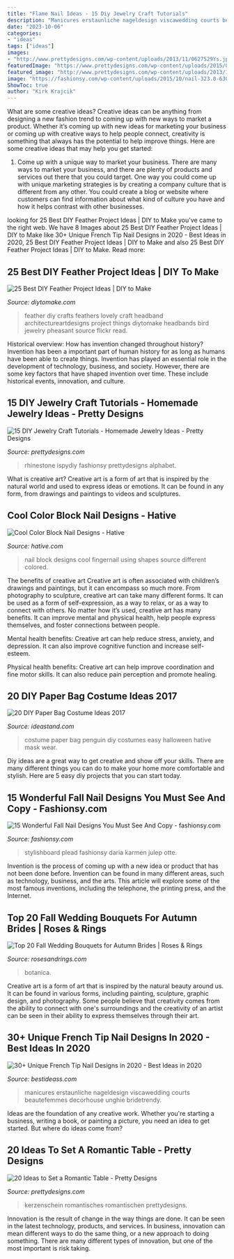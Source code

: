 ```yaml
---
title: "Flame Nail Ideas - 15 Diy Jewelry Craft Tutorials"
description: "Manicures erstaunliche nageldesign viscawedding courts beautefemmes decorhouse unghie bridetrendy"
date: "2023-10-06"
categories:
- "ideas"
tags: ["ideas"]
images:
- "http://www.prettydesigns.com/wp-content/uploads/2013/11/0627529Ys.jpg"
featuredImage: "https://www.prettydesigns.com/wp-content/uploads/2015/08/20-ideas-to-set-a-romantic-table15.jpg"
featured_image: "http://www.prettydesigns.com/wp-content/uploads/2013/11/0627529Ys.jpg"
image: "https://fashionsy.com/wp-content/uploads/2015/10/nail-323.0-630x840.jpg"
ShowToc: true
author: "Kirk Krajcik"
---
```



What are some creative ideas?
Creative ideas can be anything from designing a new fashion trend to coming up with new ways to market a product. Whether it’s coming up with new ideas for marketing your business or coming up with creative ways to help people connect, creativity is something that always has the potential to help improve things. Here are some creative ideas that may help you get started: 
1. Come up with a unique way to market your business. There are many ways to market your business, and there are plenty of products and services out there that you could target. One way you could come up with unique marketing strategies is by creating a company culture that is different from any other. You could create a blog or website where customers can find information about what kind of culture you have and how it helps contrast with other businesses.

	

		
looking for 25 Best DIY Feather Project Ideas | DIY to Make you've came to the right web. We have 8 Images about 25 Best DIY Feather Project Ideas | DIY to Make like 30+ Unique French Tip Nail Designs in 2020 - Best Ideas in 2020, 25 Best DIY Feather Project Ideas | DIY to Make and also 25 Best DIY Feather Project Ideas | DIY to Make. Read more:
		
    
## 25 Best DIY Feather Project Ideas | DIY To Make

<img loading=lazy src="http://www.diytomake.com/wp-content/uploads/2017/05/Feather-Headband-DIY.jpg" onerror="this.onerror=null;this.src='https://tse1.mm.bing.net/th?id=OIP.NNtIv5wFtf-_7_Z6QfFjwgHaJ4&amp;pid=15.1';" alt="25 Best DIY Feather Project Ideas | DIY to Make">

_Source: diytomake.com_

>feather diy crafts feathers lovely craft headband architectureartdesigns project things diytomake headbands bird jewelry pheasant source flickr read. 

	

Historical overview: How has invention changed throughout history?
Invention has been a important part of human history for as long as humans have been able to create things. Invention has played an essential role in the development of technology, business, and society. However, there are some key factors that have shaped invention over time. These include historical events, innovation, and culture.

    
## 15 DIY Jewelry Craft Tutorials - Homemade Jewelry Ideas - Pretty Designs

<img loading=lazy src="http://www.prettydesigns.com/wp-content/uploads/2013/11/0627529Ys.jpg" onerror="this.onerror=null;this.src='https://tse4.mm.bing.net/th?id=OIP.3hijswmfpeWsfTjmoTRNqwHaS9&amp;pid=15.1';" alt="15 DIY Jewelry Craft Tutorials - Homemade Jewelry Ideas - Pretty Designs">

_Source: prettydesigns.com_

>rhinestone ispydiy fashionsy prettydesigns alphabet. 

	

What is creative art?
Creative art is a form of art that is inspired by the natural world and used to express ideas or emotions. It can be found in any form, from drawings and paintings to videos and sculptures.

    
## Cool Color Block Nail Designs - Hative

<img loading=lazy src="https://hative.com/wp-content/uploads/2014/11/color-block-nail-designs/6-color-block-nail-designs.jpg" onerror="this.onerror=null;this.src='https://tse4.mm.bing.net/th?id=OIP.zCgub5iwRDbvFUFMhhvCMQHaLH&amp;pid=15.1';" alt="Cool Color Block Nail Designs - Hative">

_Source: hative.com_

>nail block designs cool fingernail using shapes source different colored. 

	

The benefits of creative art
Creative art is often associated with children’s drawings and paintings, but it can encompass so much more. From photography to sculpture, creative art can take many different forms. It can be used as a form of self-expression, as a way to relax, or as a way to connect with others.
No matter how it’s used, creative art has many benefits. It can improve mental and physical health, help people express themselves, and foster connections between people.

Mental health benefits: Creative art can help reduce stress, anxiety, and depression. It can also improve cognitive function and increase self-esteem.

Physical health benefits: Creative art can help improve coordination and fine motor skills. It can also reduce pain perception and promote healing.

    
## 20 DIY Paper Bag Costume Ideas 2017

<img loading=lazy src="https://ideastand.com/wp-content/uploads/2014/10/paper-bag-costume-ideas/12-penguin-costume.jpg" onerror="this.onerror=null;this.src='https://tse4.mm.bing.net/th?id=OIP.OS3L5Mj-PeccZd5kLFBHXwHaMY&amp;pid=15.1';" alt="20 DIY Paper Bag Costume Ideas 2017">

_Source: ideastand.com_

>costume paper bag penguin diy costumes easy halloween hative mask wear. 

	

Diy ideas are a great way to get creative and show off your skills. There are many different things you can do to make your home more comfortable and stylish. Here are 5 easy diy projects that you can start today.

    
## 15 Wonderful Fall Nail Designs You Must See And Copy - Fashionsy.com

<img loading=lazy src="https://fashionsy.com/wp-content/uploads/2015/10/nail-323.0-630x840.jpg" onerror="this.onerror=null;this.src='https://tse2.mm.bing.net/th?id=OIP.hR-bstSEYY5o--UmfOs68AHaJ4&amp;pid=15.1';" alt="15 Wonderful Fall Nail Designs You Must See And Copy - fashionsy.com">

_Source: fashionsy.com_

>stylishboard plead fashionsy daria karmen julep otte. 

	

Invention is the process of coming up with a new idea or product that has not been done before. Invention can be found in many different areas, such as technology, business, and the arts. This article will explore some of the most famous inventions, including the telephone, the printing press, and the Internet.

    
## Top 20 Fall Wedding Bouquets For Autumn Brides | Roses &amp; Rings

<img loading=lazy src="http://www.rosesandrings.com/wp-content/uploads/2018/01/Small-Fall-Wedding-Bouquets-e1577029246893.jpg" onerror="this.onerror=null;this.src='https://tse2.mm.bing.net/th?id=OIP.6Xn0KwDE5nrGzMeTFNciLwHaLG&amp;pid=15.1';" alt="Top 20 Fall Wedding Bouquets for Autumn Brides | Roses &amp; Rings">

_Source: rosesandrings.com_

>botanica. 

	

Creative art is a form of art that is inspired by the natural beauty around us. It can be found in various forms, including painting, sculpture, graphic design, and photography. Some people believe that creativity comes from the ability to connect with one's surroundings and the creativity of an artist can be seen in their ability to express themselves through their art.

    
## 30+ Unique French Tip Nail Designs In 2020 - Best Ideas In 2020

<img loading=lazy src="https://www.bestideass.com/wp-content/uploads/2020/02/24-best-french-tip-nail-designs-2402202095624.jpg" onerror="this.onerror=null;this.src='https://tse2.mm.bing.net/th?id=OIP.DQaMnFGIpsRo-fZIw3wqAwHaJ4&amp;pid=15.1';" alt="30+ Unique French Tip Nail Designs in 2020 - Best Ideas in 2020">

_Source: bestideass.com_

>manicures erstaunliche nageldesign viscawedding courts beautefemmes decorhouse unghie bridetrendy. 

	

Ideas are the foundation of any creative work. Whether you're starting a business, writing a book, or painting a picture, you need an idea to get started. But where do ideas come from?

    
## 20 Ideas To Set A Romantic Table - Pretty Designs

<img loading=lazy src="https://www.prettydesigns.com/wp-content/uploads/2015/08/20-ideas-to-set-a-romantic-table15.jpg" onerror="this.onerror=null;this.src='https://tse1.mm.bing.net/th?id=OIP.jdcUf6fuDYC5kJvS797ZcwHaLH&amp;pid=15.1';" alt="20 Ideas to Set a Romantic Table - Pretty Designs">

_Source: prettydesigns.com_

>kerzenschein romantisches romantischen prettydesigns. 

	

Innovation is the result of change in the way things are done. It can be seen in the latest technology, products, and services. In business, innovation can mean different ways to do the same thing, or a new approach to doing something. There are many different types of innovation, but one of the most important is risk taking.

